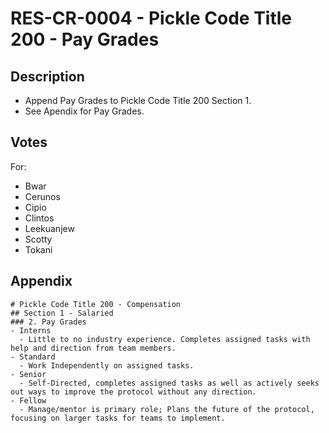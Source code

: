 # RES-CR-0004 - Pickle Code Title 200 - Pay Grades
## Description
- Append Pay Grades to Pickle Code Title 200 Section 1.
- See Apendix for Pay Grades.
## Votes
For:
-  Bwar
-  Cerunos
-  Cipio
-  Clintos
-  Leekuanjew
-  Scotty
-  Tokani
## Appendix
```
# Pickle Code Title 200 - Compensation
## Section 1 - Salaried
### 2. Pay Grades
- Interns
  - Little to no industry experience. Completes assigned tasks with help and direction from team members.
- Standard
  - Work Independently on assigned tasks.
- Senior
  - Self-Directed, completes assigned tasks as well as actively seeks out ways to improve the protocol without any direction.
- Fellow
  - Manage/mentor is primary role; Plans the future of the protocol, focusing on larger tasks for teams to implement.
```
